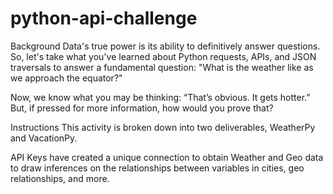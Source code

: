 # python-api-challenge

Background
Data's true power is its ability to definitively answer questions. So, let's take what you've learned about Python requests, APIs, and JSON traversals to answer a fundamental question: "What is the weather like as we approach the equator?"

Now, we know what you may be thinking: “That’s obvious. It gets hotter.” But, if pressed for more information, how would you prove that?


Instructions
This activity is broken down into two deliverables, WeatherPy and VacationPy.

API Keys have created a unique connection to obtain Weather and Geo data to draw inferences on the relationships between variables in cities, geo relationships, and more.
